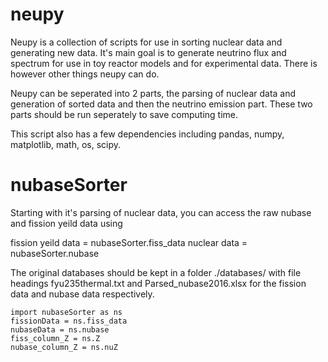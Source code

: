 # neupy
Neupy is a collection of scripts for use in sorting nuclear data and generating new data. 
It's main goal is to generate neutrino flux and spectrum for use in toy reactor models and for 
experimental data. There is however other things neupy can do.

Neupy can be seperated into 2 parts, the parsing of nuclear data and generation of sorted data
and then the neutrino emission part. These two parts should be run seperately to save computing
time. 

This script also has a few dependencies including pandas, numpy, matplotlib, math, os, scipy.

# nubaseSorter

Starting with it's parsing of nuclear data, you can access the raw nubase and fission yeild data
using

fission yeild data = nubaseSorter.fiss_data
nuclear data = nubaseSorter.nubase

The original databases should be kept in a folder ./databases/ with file headings fyu235thermal.txt 
and Parsed_nubase2016.xlsx for the fission data and nubase data respectively. 

~~~
import nubaseSorter as ns
fissionData = ns.fiss_data           
nubaseData = ns.nubase               
fiss_column_Z = ns.Z                 
nubase_column_Z = ns.nuZ              
~~~
